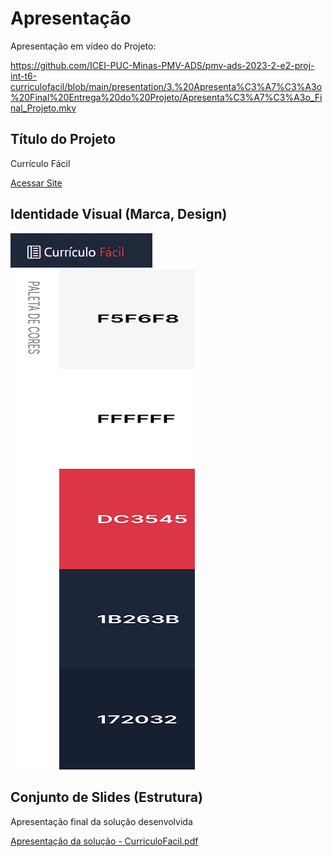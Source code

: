 # Apresentação
Apresentação em vídeo do Projeto:

https://github.com/ICEI-PUC-Minas-PMV-ADS/pmv-ads-2023-2-e2-proj-int-t6-curriculofacil/blob/main/presentation/3.%20Apresenta%C3%A7%C3%A3o%20Final%20Entrega%20do%20Projeto/Apresenta%C3%A7%C3%A3o_Final_Projeto.mkv

## Título do Projeto

Currículo Fácil

[Acessar Site](https://curriculofacil.azurewebsites.net/)

## Identidade Visual (Marca, Design)

<img src="img/logoSite.jpg" width="45%" alt="Logo">

<img src="img/PaletaCores-final.png"> 

## Conjunto de Slides (Estrutura)

Apresentação final da solução desenvolvida
 
[Apresentação da solução - CurriculoFacil.pdf](https://github.com/ICEI-PUC-Minas-PMV-ADS/pmv-ads-2023-2-e2-proj-int-t6-curriculofacil/blob/main/presentation/3.%20Apresenta%C3%A7%C3%A3o%20Final%20Entrega%20do%20Projeto/Curr%C3%ADculo%20f%C3%A1cil%20Final.pdf)
